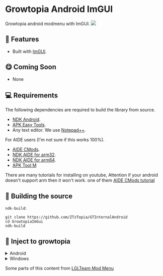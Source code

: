 # Growtopia Android ImGUI
Growtopia android modmenu with ImGUI.
![](https://cdn.discordapp.com/attachments/488978346072604682/896775860550533200/unknown.png)

## 📜 Features
- Built with [ImGUI](https://github.com/ocornut/imgui).

## 😋 Coming Soon
- None

## 💻 Requirements
The following dependencies are required to build the library from source.
- [NDK Android](https://developer.android.com/ndk).
- [APK Easy Tools](https://forum.xda-developers.com/android/software-hacking/tool-apk-easy-tool-v1-02-windows-gui-t3333960).
- Any text editor. We use [Notepad++](https://notepad-plus-plus.org/).

For AIDE users (I'm not sure if this works 100%).
- [AIDE CMods](https://secufiles.com/nE9J/AIDE_CMODs_3.2.200108.apk).
- [NDK AIDE for arm32](https://www.mediafire.com/file/62l4gcxqsqtxy20/ndk_arm.tar.gz/file).
- [NDK AIDE for arm64](https://www.mediafire.com/file/w56tbt9pmqxzmpu/ndk_arm64.tar.gz/file).
- [APK Tool M](https://maximoff.su/apktool)

There are many tutorials for installing on youtube, Attention if your android doesn't support arm then it won't work. one of them [AIDE CMods tutorial](https://youtu.be/VYvKEFHSgkg)

## 🔨 Building the source
`ndk-build`:
```shell
git clone https://github.com/ZTzTopia/GTInternalAndroid
cd GrowtopiaImGui
ndk-build
```

## 📲 Inject to growtopia
<details>
  <summary markdown="span">Android</summary>
  
  I highly recommend using [APK Tool M](https://maximoff.su/apktool) to decompile the growtopia apk. Or you can get growtopia with edited: [Growtopia Folder](https://bit.ly/2ZanMBy), so you don't need to do the tutorial below. 
  
  #### 1. Antisplit the apk
  If you see a split sign like the picture below then follow these steps:
  
  ![](https://cdn.discordapp.com/attachments/488978346697424907/901407788067069962/unknown.png)
  
  Click the growtopia apk and press antisplit as shown below:
  
  ![](https://cdn.discordapp.com/attachments/488978346697424907/901408001313894480/unknown.png)
  
  Select the apk signature as shown below:
  
  ![](https://cdn.discordapp.com/attachments/488978346697424907/901408621211029534/unknown.png)
  
  And install the growtopia apk.
  
  #### 2. Decompile growtopia apk
  Click the growtopia apk and press decompile as shown below:
  
  ![](https://cdn.discordapp.com/attachments/488978346697424907/901409650090573914/unknown.png)
  
  Do what the image below does:
  
  ![](https://cdn.discordapp.com/attachments/488978346697424907/901409767019409408/unknown.png)
  
  And press go to:
  
  ![](https://cdn.discordapp.com/attachments/488978346697424907/901409975052673054/unknown.png)
  
  #### 3. Add your library to apk
  Copy the library file (.so) from `libs` to the target game. Watch out the folder names, we don't want to mix them up, so make sure to copy our lib file to the correct architecture. Like our armeabi-v7a lib goes to the target games armeabi-v7a folder, arm64-v8a lib goes to the arm64-v8a folder...

  PUTTING THE LIB FILE ON A WRONG ARCHITECTURE LIKE PUTTING ARM64 LIB TO ARMV7 WILL RESULT A CRASH!
  
  Now go to `lib/{arch}`:
  
  ![](https://cdn.discordapp.com/attachments/488978346697424907/901410620933541898/unknown.png)
  
  You can use second tab to copy library file to target game lib:
  
  ![](https://cdn.discordapp.com/attachments/488978346697424907/901410854174613524/unknown.png)
  
  And paste library file to target game lib:
  
  ![](https://cdn.discordapp.com/attachments/488978346697424907/901410915893772328/unknown.png)
  
  #### 4. Load your library
  Now go to `smali/com/rtsoft/growtopia`:
  
  ![](https://cdn.discordapp.com/attachments/488978346697424907/901412534756724756/unknown.png)
  
  and open the `Main.smali` file, Add this code before `const-string v0, "growtopia"`.
  ```smali
  const-string v0, "ModMenu"

  invoke-static {v0}, Ljava/lang/System;->loadLibrary(Ljava/lang/String;)V
  ```
  
  Like the picture below:
  
  ![](https://cdn.discordapp.com/attachments/773831752271527946/896769601218691142/unknown.png)
  
  #### 5. Compiling game apk
  Now compile and sign the apk, and install it on your device. Congrats. You have successfully implemented a mod menu.
  
  ![](https://cdn.discordapp.com/attachments/488978346697424907/901411013793021952/unknown.png)
</details>

<details>
  <summary markdown="span">Windows</summary>
  
  Later ok?
</details>

Some parts of this content from [LGLTeam Mod Menu](https://github.com/LGLTeam/Android-Mod-Menu)
